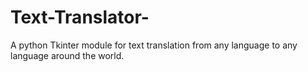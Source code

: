 # Text-Translator-
A python Tkinter module for text translation from any language to any language around the world. 
